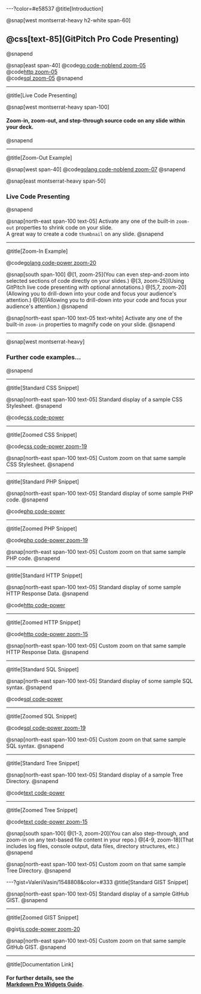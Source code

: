 ---?color=#e58537
@title[Introduction]

@snap[west montserrat-heavy h2-white span-60]
## @css[text-85](GitPitch Pro Code Presenting)
@snapend

@snap[east span-40]
@code[go code-noblend zoom-05](src/go/sample.go)
<br>
@code[http zoom-05](src/http/sample.http)
<br>
@code[sql zoom-05](src/sql/sample.sql)
@snapend

---
@title[Live Code Presenting]

@snap[west montserrat-heavy span-100]
#### Zoom-in, zoom-out, and step-through **source code** on any slide within your deck.
@snapend

---
@title[Zoom-Out Example]

@snap[west span-40]
@code[golang code-noblend zoom-07](src/go/sample.go)
@snapend

@snap[east montserrat-heavy span-50]
### Live Code Presenting
@snapend

@snap[north-east span-100 text-05]
Activate any one of the built-in `zoom-out` properties to shrink code on your slide.<br>A great way to create a code `thumbnail` on any slide.
@snapend

---
@title[Zoom-In Example]

@code[golang code-power zoom-20](src/go/sample.go)

@snap[south span-100]
@[1, zoom-25](You can even step-and-zoom into selected sections of code directly on your slides.)
@[3, zoom-25](Using GitPitch live code presenting with optional annotations.)
@[5,7, zoom-20](Allowing you to drill-down into your code and focus your audience's attention.)
@[6](Allowing you to drill-down into your code and focus your audience's attention.)
@snapend

@snap[north-east span-100 text-05 text-white]
Activate any one of the built-in `zoom-in` properties to magnify code on your slide.
@snapend

---

@snap[west montserrat-heavy]
### Further code examples...
@snapend

---
@title[Standard CSS Snippet]

@snap[north-east span-100 text-05]
Standard display of a sample CSS Stylesheet.
@snapend

@code[css code-power](src/css/sample.css)

---
@title[Zoomed CSS Snippet]

@code[css code-power zoom-19](src/css/sample.css)

@snap[north-east span-100 text-05]
Custom zoom on that same sample CSS Stylesheet.
@snapend

---
@title[Standard PHP Snippet]

@snap[north-east span-100 text-05]
Standard display of some sample PHP code.
@snapend

@code[php code-power](src/php/sample.php)

---
@title[Zoomed PHP Snippet]

@code[php code-power zoom-19](src/php/sample.php)

@snap[north-east span-100 text-05]
Custom zoom on that same sample PHP code.
@snapend

---
@title[Standard HTTP Snippet]

@snap[north-east span-100 text-05]
Standard display of some sample HTTP Response Data.
@snapend

@code[http code-power](src/http/sample.http)

---
@title[Zoomed HTTP Snippet]

@code[http code-power zoom-15](src/http/sample.http)

@snap[north-east span-100 text-05]
Custom zoom on that same sample HTTP Response Data.
@snapend

---
@title[Standard SQL Snippet]

@snap[north-east span-100 text-05]
Standard display of some sample SQL syntax.
@snapend

@code[sql code-power](src/sql/sample.sql)

---
@title[Zoomed SQL Snippet]

@code[sql code-power zoom-19](src/sql/sample.sql)

@snap[north-east span-100 text-05]
Custom zoom on that same sample SQL syntax.
@snapend

---
@title[Standard Tree Snippet]

@snap[north-east span-100 text-05]
Standard display of a sample Tree Directory.
@snapend

@code[text code-power](src/tree/sample.txt)

---
@title[Zoomed Tree Snippet]

@code[text code-power zoom-15](src/tree/sample.txt)

@snap[south span-100]
@[1-3, zoom-20](You can also step-through, and zoom-in on any text-based file content in your repo.)
@[4-9, zoom-18](That includes log files, console output, data files, directory structures, etc.)
@snapend

@snap[north-east span-100 text-05]
Custom zoom on that same sample Tree Directory.
@snapend

---?gist=ValeriiVasin/1548808&color=#333
@title[Standard GIST Snippet]

@snap[north-east span-100 text-05]
Standard display of a sample GitHub GIST.
@snapend

---
@title[Zoomed GIST Snippet]

@gist[js code-power zoom-20](ValeriiVasin/1548808)

@snap[north-east span-100 text-05]
Custom zoom on that same sample GitHub GIST.
@snapend

---
@title[Documentation Link]

#### For further details, see the<br>[Markdown Pro Widgets Guide](https://gitpitch.com/docs/markdown-features/pro-widgets).

